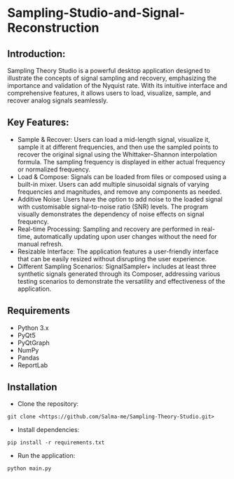 # Sampling-Studio-and-Signal-Reconstruction

## Introduction:
Sampling Theory Studio is a powerful desktop application designed to illustrate the concepts of signal sampling and recovery, emphasizing the importance and validation of the Nyquist rate. With its intuitive interface and comprehensive features, it allows users to load, visualize, sample, and recover analog signals seamlessly.

## Key Features:
* Sample & Recover: Users can load a mid-length signal, visualize it, sample it at different frequencies, and then use the sampled points to recover the original signal using the Whittaker–Shannon interpolation formula. The sampling frequency is displayed in either actual frequency or normalized frequency.
* Load & Compose: Signals can be loaded from files or composed using a built-in mixer. Users can add multiple sinusoidal signals of varying frequencies and magnitudes, and remove any components as needed.
* Additive Noise: Users have the option to add noise to the loaded signal with customisable signal-to-noise ratio (SNR) levels. The program visually demonstrates the dependency of noise effects on signal frequency.
* Real-time Processing: Sampling and recovery are performed in real-time, automatically updating upon user changes without the need for manual refresh.
* Resizable Interface: The application features a user-friendly interface that can be easily resized without disrupting the user experience.
* Different Sampling Scenarios: SignalSampler+ includes at least three synthetic signals generated through its Composer, addressing various testing scenarios to demonstrate the versatility and effectiveness of the application.

## Requirements
* Python 3.x
* PyQt5
* PyQtGraph
* NumPy
* Pandas
* ReportLab

## Installation
* Clone the repository:
```
git clone <https://github.com/Salma-me/Sampling-Theory-Studio.git>
```
* Install dependencies:
```
pip install -r requirements.txt
```
* Run the application:
```
python main.py
```
